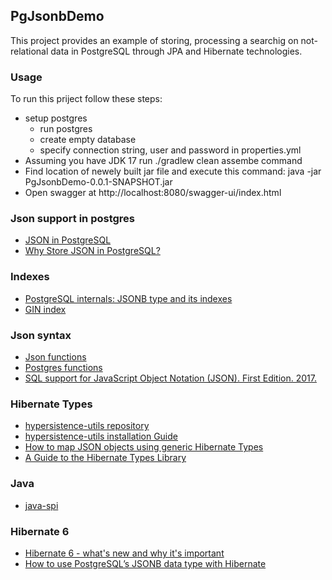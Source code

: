 ## PgJsonbDemo

This project provides an example of storing, processing a searchig on not-relational data in PostgreSQL through JPA and Hibernate technologies.

### Usage

To run this priject follow these steps:
* setup postgres
  * run postgres
  * create empty database
  * specify connection string, user and password in properties.yml
* Assuming you have JDK 17 run ./gradlew clean assembe command
* Find location of newely built jar file and execute this command: java -jar PgJsonbDemo-0.0.1-SNAPSHOT.jar
* Open swagger at http://localhost:8080/swagger-ui/index.html

### Json support in postgres
* [JSON in PostgreSQL](https://bitnine.net/blog-postgresql/postgresql-internals-jsonb-type-and-its-indexes/)
* [Why Store JSON in PostgreSQL?](https://dzone.com/articles/using-jsonb-in-postgresql-how-to-effectively-store)

### Indexes
* [PostgreSQL internals: JSONB type and its indexes](https://bitnine.net/blog-postgresql/postgresql-internals-jsonb-type-and-its-indexes/?ckattempt=2)
* [GIN index](http://www.sai.msu.su/~megera/wiki/Gin)

### Json syntax
* [Json functions](https://www.postgresql.org/docs/current/functions-json.html)
* [Postgres functions](https://www.postgresql.org/docs/current/functions-json.html)
* [SQL support for JavaScript Object Notation (JSON). First Edition. 2017.](https://www.iso.org/standard/78937.html)
 
### Hibernate Types
* [hypersistence-utils repository](https://github.com/vladmihalcea/hypersistence-utils)
* [hypersistence-utils installation Guide](https://github.com/vladmihalcea/hypersistence-utils#installation-guide) 
* [How to map JSON objects using generic Hibernate Types](https://vladmihalcea.com/how-to-map-json-objects-using-generic-hibernate-types/)
* [A Guide to the Hibernate Types Library](https://www.baeldung.com/hibernate-types-library)

### Java
* [java-spi](https://www.baeldung.com/)

### Hibernate 6
* [Hibernate 6 - what's new and why it's important](https://jpa-buddy.com/blog/hibernate6-whats-new-and-why-its-important/)
* [How to use PostgreSQL’s JSONB data type with Hibernate](https://thorben-janssen.com/persist-postgresqls-jsonb-data-type-hibernate/)
